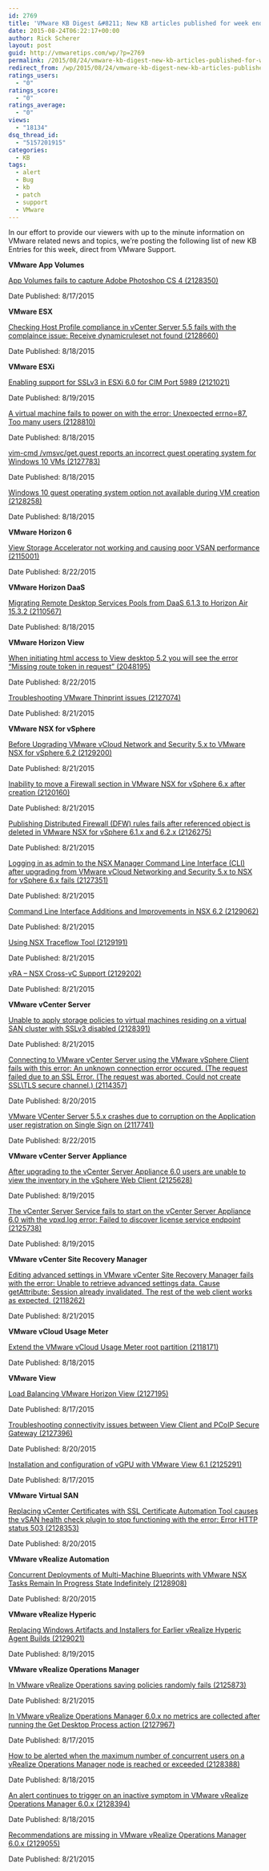 ```yaml
---
id: 2769
title: 'VMware KB Digest &#8211; New KB articles published for week ending 8/22/15'
date: 2015-08-24T06:22:17+00:00
author: Rick Scherer
layout: post
guid: http://vmwaretips.com/wp/?p=2769
permalink: /2015/08/24/vmware-kb-digest-new-kb-articles-published-for-week-ending-82215/
redirect_from: /wp/2015/08/24/vmware-kb-digest-new-kb-articles-published-for-week-ending-82215/
ratings_users:
  - "0"
ratings_score:
  - "0"
ratings_average:
  - "0"
views:
  - "18134"
dsq_thread_id:
  - "5157201915"
categories:
  - KB
tags:
  - alert
  - Bug
  - kb
  - patch
  - support
  - VMware
---
```

In our effort to provide our viewers with up to the minute information on VMware related news and topics, we&#8217;re posting the following list of new KB Entries for this week, direct from VMware Support.



**VMware App Volumes**
  
[App Volumes fails to capture Adobe Photoshop CS 4 (2128350)](http://vmw.re/1EQL7Cd)
  
Date Published: 8/17/2015

**VMware ESX**
  
[Checking Host Profile compliance in vCenter Server 5.5 fails with the complaince issue: Receive dynamicruleset not found (2128660)](http://vmw.re/1EQL7Ce)
  
Date Published: 8/18/2015

**VMware ESXi**
  
[Enabling support for SSLv3 in ESXi 6.0 for CIM Port 5989 (2121021)](http://vmw.re/1EQL7Cf)
  
Date Published: 8/19/2015
  
[A virtual machine fails to power on with the error: Unexpected errno=87, Too many users (2128810)](http://vmw.re/1hW9j1o)
  
Date Published: 8/18/2015
  
[vim-cmd /vmsvc/get.guest reports an incorrect guest operating system for Windows 10 VMs (2127783)](http://vmw.re/1EQL6hF)
  
Date Published: 8/18/2015
  
[Windows 10 guest operating system option not available during VM creation (2128258)](http://vmw.re/1hW9lWR)
  
Date Published: 8/18/2015

**VMware Horizon 6**
  
[View Storage Accelerator not working and causing poor VSAN performance (2115001)](http://vmw.re/1EQL6hI)
  
Date Published: 8/22/2015

**VMware Horizon DaaS**
  
[Migrating Remote Desktop Services Pools from DaaS 6.1.3 to Horizon Air 15.3.2 (2110567)](http://vmw.re/1hW9jhD)
  
Date Published: 8/18/2015

**VMware Horizon View**
  
[When initiating html access to View desktop 5.2 you will see the error “Missing route token in request” (2048195)](http://vmw.re/1EQL7Cg)
  
Date Published: 8/22/2015
  
[Troubleshooting VMware Thinprint issues (2127074)](http://vmw.re/1hW9jhH)
  
Date Published: 8/21/2015

**VMware NSX for vSphere**
  
[Before Upgrading VMware vCloud Network and Security 5.x to VMware NSX for vSphere 6.2 (2129200)](http://vmw.re/1hW9jhI)
  
Date Published: 8/21/2015
  
[Inability to move a Firewall section in VMware NSX for vSphere 6.x after creation (2120160)](http://vmw.re/1hW9lWV)
  
Date Published: 8/21/2015
  
[Publishing Distributed Firewall (DFW) rules fails after referenced object is deleted in VMware NSX for vSphere 6.1.x and 6.2.x (2126275)](http://vmw.re/1EQL7Cj)
  
Date Published: 8/21/2015
  
[Logging in as admin to the NSX Manager Command Line Interface (CLI) after upgrading from VMware vCloud Networking and Security 5.x to NSX for vSphere 6.x fails (2127351)](http://vmw.re/1hW9lWY)
  
Date Published: 8/21/2015
  
[Command Line Interface Additions and Improvements in NSX 6.2 (2129062)](http://vmw.re/1hW9lWZ)
  
Date Published: 8/21/2015
  
[Using NSX Traceflow Tool (2129191)](http://vmw.re/1EQL6hL)
  
Date Published: 8/21/2015
  
[vRA – NSX Cross-vC Support (2129202)](http://vmw.re/1hW9lX0)
  
Date Published: 8/21/2015

**VMware vCenter Server**
  
[Unable to apply storage policies to virtual machines residing on a virtual SAN cluster with SSLv3 disabled (2128391)](http://vmw.re/1EQL7Ck)
  
Date Published: 8/21/2015
  
[Connecting to VMware vCenter Server using the VMware vSphere Client fails with this error: An unknown connection error occured. (The request failed due to an SSL Error. (The request was aborted. Could not create SSL\TLS secure channel.) (2114357)](http://vmw.re/1hW9jhQ)
  
Date Published: 8/20/2015
  
[VMware VCenter Server 5.5.x crashes due to corruption on the Application user registration on Single Sign on (2117741)](http://vmw.re/1EQL7Cl)
  
Date Published: 8/22/2015

**VMware vCenter Server Appliance**
  
[After upgrading to the vCenter Server Appliance 6.0 users are unable to view the inventory in the vSphere Web Client (2125628)](http://vmw.re/1hW9jhT)
  
Date Published: 8/19/2015
  
[The vCenter Server Service fails to start on the vCenter Server Appliance 6.0 with the vpxd.log error: Failed to discover license service endpoint (2125738)](http://vmw.re/1EQL7Cm)
  
Date Published: 8/19/2015

**VMware vCenter Site Recovery Manager**
  
[Editing advanced settings in VMware vCenter Site Recovery Manager fails with the error: Unable to retrieve advanced settings data. Cause getAttribute: Session already invalidated. The rest of the web client works as expected. (2118262)](http://vmw.re/1hW9jya)
  
Date Published: 8/21/2015

**VMware vCloud Usage Meter**
  
[Extend the VMware vCloud Usage Meter root partition (2118171)](http://vmw.re/1EQL6hM)
  
Date Published: 8/18/2015

**VMware View**
  
[Load Balancing VMware Horizon View (2127195)](http://vmw.re/1hW9jyd)
  
Date Published: 8/17/2015
  
[Troubleshooting connectivity issues between View Client and PCoIP Secure Gateway (2127396)](http://vmw.re/1EQL6hN)
  
Date Published: 8/20/2015
  
[Installation and configuration of vGPU with VMware View 6.1 (2125291)](http://vmw.re/1hW9jye)
  
Date Published: 8/17/2015

**VMware Virtual SAN**
  
[Replacing vCenter Certificates with SSL Certificate Automation Tool causes the vSAN health check plugin to stop functioning with the error: Error HTTP status 503 (2128353)](http://vmw.re/1EQL7Cq)
  
Date Published: 8/20/2015

**VMware vRealize Automation**
  
[Concurrent Deployments of Multi-Machine Blueprints with VMware NSX Tasks Remain In Progress State Indefinitely (2128908)](http://vmw.re/1hW9jyh)
  
Date Published: 8/20/2015

**VMware vRealize Hyperic**
  
[Replacing Windows Artifacts and Installers for Earlier vRealize Hyperic Agent Builds (2129021)](http://vmw.re/1EQL7Cr)
  
Date Published: 8/19/2015

**VMware vRealize Operations Manager**
  
[In VMware vRealize Operations saving policies randomly fails (2125873)](http://vmw.re/1hW9jyk)
  
Date Published: 8/21/2015
  
[In VMware vRealize Operations Manager 6.0.x no metrics are collected after running the Get Desktop Process action (2127967)](http://vmw.re/1EQL6hO)
  
Date Published: 8/17/2015
  
[How to be alerted when the maximum number of concurrent users on a vRealize Operations Manager node is reached or exceeded (2128388)](http://vmw.re/1hW9jyl)
  
Date Published: 8/18/2015
  
[An alert continues to trigger on an inactive symptom in VMware vRealize Operations Manager 6.0.x (2128394)](http://vmw.re/1EQL7Cs)
  
Date Published: 8/18/2015
  
[Recommendations are missing in VMware vRealize Operations Manager 6.0.x (2129055)](http://vmw.re/1hW9mdz)
  
Date Published: 8/21/2015

&nbsp;